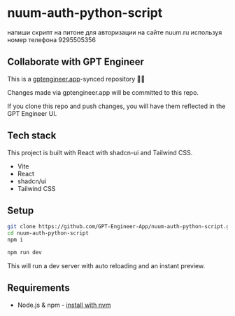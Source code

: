# nuum-auth-python-script

напиши 
скрипт на питоне для авторизации на сайте nuum.ru  используя номер телефона 9295505356

## Collaborate with GPT Engineer

This is a [gptengineer.app](https://gptengineer.app)-synced repository 🌟🤖

Changes made via gptengineer.app will be committed to this repo.

If you clone this repo and push changes, you will have them reflected in the GPT Engineer UI.

## Tech stack

This project is built with React with shadcn-ui and Tailwind CSS.

- Vite
- React
- shadcn/ui
- Tailwind CSS

## Setup

```sh
git clone https://github.com/GPT-Engineer-App/nuum-auth-python-script.git
cd nuum-auth-python-script
npm i
```

```sh
npm run dev
```

This will run a dev server with auto reloading and an instant preview.

## Requirements

- Node.js & npm - [install with nvm](https://github.com/nvm-sh/nvm#installing-and-updating)
